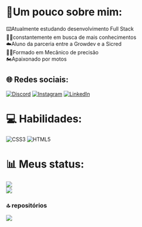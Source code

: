 # 💫Um pouco sobre mim:
⌨️Atualmente estudando desenvolvimento Full Stack<br>👨‍🚀constantemente em busca de mais conhecimentos<br>☁️Aluno da parceria entre a Growdev e a Sicred<br>🧑‍🎓Formado em Mecânico de precisão <br>🏍️Apaixonado por motos


## 🌐 Redes sociais:
[![Discord](https://img.shields.io/badge/Discord-%237289DA.svg?logo=discord&logoColor=white)](https://discord.gg/558870554871070720) [![Instagram](https://img.shields.io/badge/Instagram-%23E4405F.svg?logo=Instagram&logoColor=white)](https://instagram.com/dartora__) [![LinkedIn](https://img.shields.io/badge/LinkedIn-%230077B5.svg?logo=linkedin&logoColor=white)](https://linkedin.com/in/bernardo-dartora) 

# 💻 Habilidades:
![CSS3](https://img.shields.io/badge/css3-%231572B6.svg?style=for-the-badge&logo=css3&logoColor=white) ![HTML5](https://img.shields.io/badge/html5-%23E34F26.svg?style=for-the-badge&logo=html5&logoColor=white)
# 📊 Meus status:
![](https://github-readme-streak-stats.herokuapp.com/?user=Be0208&theme=dark&hide_border=false)<br/>
![](https://github-readme-stats.vercel.app/api/top-langs/?username=Be0208&theme=dark&hide_border=false&include_all_commits=true&count_private=false&layout=compact)

### 🔝 repositórios
![](https://github-contributor-stats.vercel.app/api?username=Be0208&limit=5&theme=dark&combine_all_yearly_contributions=true)

